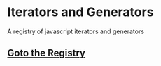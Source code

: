 # Iterators and Generators

A registry of javascript iterators and generators

## [Goto the Registry](https://github.com/jb55/generators/wiki/Registry)

